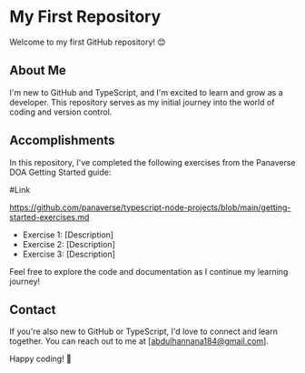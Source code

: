 # My First Repository

Welcome to my first GitHub repository! 😊

## About Me

I'm new to GitHub and TypeScript, and I'm excited to learn and grow as a developer. This repository serves as my initial journey into the world of coding and version control.

## Accomplishments

In this repository, I've completed the following exercises from the Panaverse DOA Getting Started guide:

#Link

https://github.com/panaverse/typescript-node-projects/blob/main/getting-started-exercises.md

- Exercise 1: [Description]
- Exercise 2: [Description]
- Exercise 3: [Description]

Feel free to explore the code and documentation as I continue my learning journey!

## Contact

If you're also new to GitHub or TypeScript, I'd love to connect and learn together. You can reach out to me at [abdulhannana184@gmail.com].

Happy coding! 🚀
```